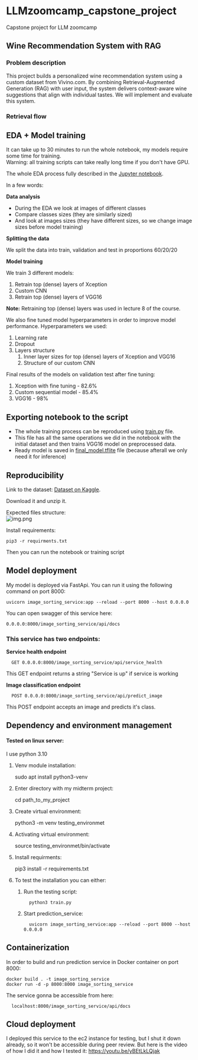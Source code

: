 # LLMzoomcamp_capstone_project
Capstone project for LLM zoomcamp

## Wine Recommendation System with RAG

### Problem description

This project builds a personalized wine recommendation system using a custom dataset from Vivino.com. By combining Retrieval-Augmented Generation (RAG) with user input, the system delivers context-aware wine suggestions that align with individual tastes. We will implement and evaluate this system.

### Retrieval flow


## EDA + Model training

It can take up to 30 minutes to run the whole notebook, my models require some time for training.  
Warning: all training scripts can take really long time if you don't have GPU.

The whole EDA process fully described in the [Jupyter notebook](notebook.ipynb).

In a few words:

**Data analysis**

* During the EDA we look at images of different classes
* Compare classes sizes (they are similarly sized)
* And look at images sizes (they have different sizes, so we change image sizes before model training)

**Splitting the data**

We split the data into train, validation and test in proportions 60/20/20

**Model training**

We train 3 different models:

1. Retrain top (dense) layers of Xception
2. Custom CNN
3. Retrain top (dense) layers of VGG16

**Note:** Retraining top (dense) layers was used in lecture 8 of the course. 

We also fine tuned model hyperparameters in order to improve model performance.
Hyperparameters we used:
1. Learning rate
2. Dropout
3. Layers structure 
   1. Inner layer sizes for top (dense) layers of Xception and VGG16
   2. Structure of our custom CNN

Final results of the models on validation test after fine tuning:

1. Xception with fine tuning - 82.6%
2. Custom sequential model - 85.4%
3. VGG16 - 98%

## Exporting notebook to the script

* The whole training process can be reproduced using [train.py](train.py) file.  
* This file has all the same operations we did in the notebook with the initial dataset and then trains VGG16 model on preprocessed data.  
* Ready model is saved in [final_model.tflite](final_model.tflite) file (because afterall we only need it for inference)

## Reproducibility

Link to the dataset: [Dataset on Kaggle](https://www.kaggle.com/datasets/prasunroy/natural-images/data).

Download it and unzip it.

Expected files structure:  
![img.png](File_structure.png)

Install requirements:

    pip3 -r requirments.txt 

Then you can run the notebook or training script

## Model deployment

My model is deployed via FastApi. You can run it using the following command on port 8000:

    uvicorn image_sorting_service:app --reload --port 8000 --host 0.0.0.0

You can open swagger of this service here:

    0.0.0.0:8000/image_sorting_service/api/docs

### This service has two endpoints:

**Service health endpoint**

      GET 0.0.0.0:8000/image_sorting_service/api/service_health

This GET endpoint returns a string "Service is up" if service is working


**Image classification endpoint**

      POST 0.0.0.0:8000/image_sorting_service/api/predict_image

This POST endpoint accepts an image and predicts it's class.

## Dependency and environment management

#### Tested on linux server:

I use python 3.10

1. Venv module installation:  


      sudo apt install python3-venv

2. Enter directory with my midterm project:

      
      cd path_to_my_project

2. Create virtual environment:
   

      python3 -m venv testing_environmet

3. Activating virtual environment:


      source testing_environmet/bin/activate

4. Install requirments:


      pip3 install -r requirements.txt

5. To test the installation you can either:
   1. Run the testing script: 
   
            python3 train.py

   2. Start prediction_service:
   
            uvicorn image_sorting_service:app --reload --port 8000 --host 0.0.0.0

   
## Containerization

In order to build and run prediction service in Docker container on port 8000:
    
    docker build . -t image_sorting_service
    docker run -d -p 8000:8000 image_sorting_service

The service gonna be accessible from here:
   
      localhost:8000/image_sorting_service/api/docs

## Cloud deployment 

I deployed this service to the ec2 instance for testing, but I shut it down already, so it won't be accessible during peer review. 
But here is the video of how I did it and how I tested it: https://youtu.be/yBEtLkLQjak
